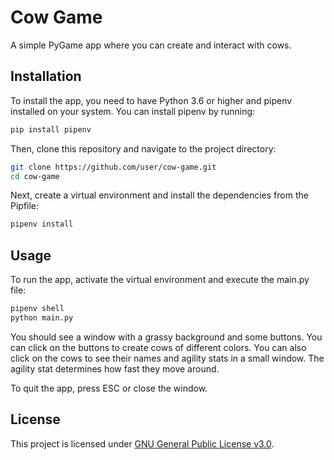 
# Cow Game

A simple PyGame app where you can create and interact with cows.

## Installation

To install the app, you need to have Python 3.6 or higher and pipenv installed on your system. You can install pipenv by running:

```bash
pip install pipenv
```

Then, clone this repository and navigate to the project directory:

```bash
git clone https://github.com/user/cow-game.git
cd cow-game
```

Next, create a virtual environment and install the dependencies from the Pipfile:

```bash
pipenv install
```

## Usage

To run the app, activate the virtual environment and execute the main.py file:

```bash
pipenv shell
python main.py
```

You should see a window with a grassy background and some buttons. You can click on the buttons to create cows of different colors. You can also click on the cows to see their names and agility stats in a small window. The agility stat determines how fast they move around.

To quit the app, press ESC or close the window.

## License

This project is licensed under [GNU General Public License v3.0](LICENSE).
